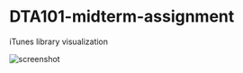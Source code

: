 # DTA101-midterm-assignment
iTunes library visualization

![screenshot](https://espio999.github.io/DTA101-midterm-assignment/image/itunes-word-cloud.png)
